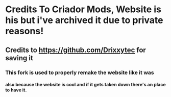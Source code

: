 # Credits To Criador Mods, Website is his but i've archived it due to private reasons!
## Credits to https://github.com/Drixxytec for saving it
### This fork is used to properly remake the website like it was 
#### also because the website is cool and if it gets taken down there's an place to have it.
